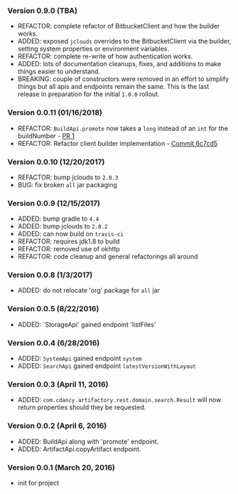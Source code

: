 ### Version 0.9.0 (TBA)
* REFACTOR: complete refactor of BitbucketClient and how the builder works.
* ADDED: exposed `jclouds` overrides to the BitbucketClient via the builder, setting system properties or environment variables.
* REFACTOR: complete re-write of how authentication works.
* ADDED: lots of documentation cleanups, fixes, and additions to make things easier to understand.
* BREAKING: couple of constructors were removed in an effort to simplify things but all apis and endpoints remain the same. This is the last release in preparation for the initial `1.0.0` rollout.

### Version 0.0.11 (01/16/2018)
* REFACTOR: `BuildApi.promote` now takes a `long` instead of an `int` for the buildNumber - [PR 1](https://github.com/cdancy/artifactory-rest/pull/1)
* REFACTOR: Refactor client builder implementation - [Commit 6c7cd5](https://github.com/cdancy/artifactory-rest/commit/6c7cd51bd99fc8e0cd4e452bc9f0b1afb1fe97a3)

### Version 0.0.10 (12/20/2017)
* REFACTOR: bump jclouds to `2.0.3`
* BUG: fix broken `all` jar packaging

### Version 0.0.9 (12/15/2017) 
* ADDED: bump gradle to `4.4`
* ADDED: bump jclouds to `2.0.2`
* ADDED: can now build on `travis-ci`
* REFACTOR: requires jdk1.8 to build
* REFACTOR: removed use of okhttp
* REFACTOR: code cleanup and general refactorings all around

### Version 0.0.8 (1/3/2017) 
* ADDED: do not relocate 'org' package for `all` jar

### Version 0.0.5 (8/22/2016)
* ADDED: `StorageApi' gained endpoint 'listFiles'

### Version 0.0.4 (6/28/2016)
* ADDED: `SystemApi` gained endpoint `system`
* ADDED: `SearchApi` gained endpoint `latestVersionWithLayout`

### Version 0.0.3 (April 11, 2016)
* ADDED: `com.cdancy.artifactory.rest.domain.search.Result` will now return properties should they be requested.

### Version 0.0.2 (April 6, 2016)
* ADDED: BuildApi along with 'promote' endpoint.
* ADDED: ArtifactApi.copyArtifact endpoint.

### Version 0.0.1 (March 20, 2016)
* init for project
